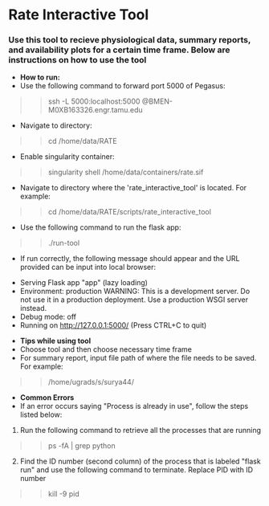 # Rate Interactive Tool
### Use this tool to recieve physiological data, summary reports, and availability plots for a certain time frame. Below are instructions on how to use the tool

- **How to run:**
- Use the following command to forward port 5000 of Pegasus:
>>ssh -L 5000:localhost:5000 <Your NetID>@BMEN-M0XB163326.engr.tamu.edu

- Navigate to directory:
>> cd /home/data/RATE

- Enable singularity container:
>> singularity shell /home/data/containers/rate.sif

- Navigate to directory where the 'rate_interactive_tool' is located. For example:
>> cd /home/data/RATE/scripts/rate_interactive_tool

- Use the following command to run the flask app:
>> ./run-tool

- If run correctly, the following message should appear and the URL provided can be input into local browser:
* Serving Flask app "app" (lazy loading)
 * Environment: production
   WARNING: This is a development server. Do not use it in a production deployment.
   Use a production WSGI server instead.
 * Debug mode: off
 * Running on http://127.0.0.1:5000/ (Press CTRL+C to quit)

- **Tips while using tool**
- Choose tool and then choose necessary time frame
- For summary report, input file path of where the file needs to be saved. For example:
>> /home/ugrads/s/surya44/

- **Common Errors**
- If an error occurs saying "Process is already in use", follow the steps listed below:
1. Run the following command to retrieve all the processes that are running
>> ps -fA | grep python
2. Find the ID number (second column) of the process that is labeled "flask run" and use the following command to terminate. Replace PID with ID number
>> kill -9 pid
